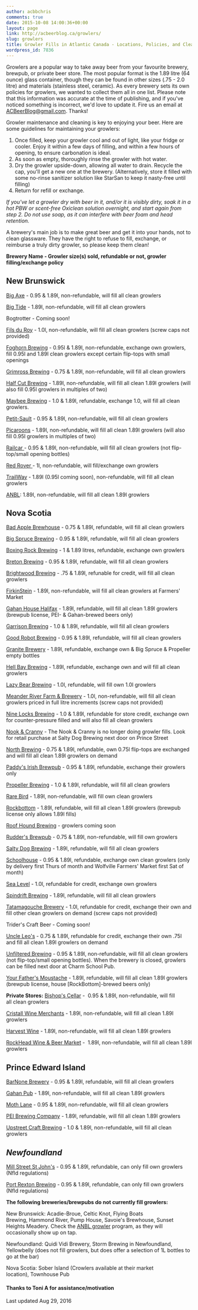 ```yaml
---
author: acbbchris
comments: true
date: 2015-10-08 14:00:36+00:00
layout: page
link: http://acbeerblog.ca/growlers/
slug: growlers
title: Growler Fills in Atlantic Canada - Locations, Policies, and Cleaning
wordpress_id: 7836
---
```


Growlers are a popular way to take away beer from your favourite brewery, brewpub, or private beer store. The most popular format is the 1.89 litre (64 ounce) glass container, though they can be found in other sizes (.75 - 2.0 litre) and materials (stainless steel, ceramic). As every brewery sets its own policies for growlers, we wanted to collect them all in one list.
Please note that this information was accurate at the time of publishing, and if you've noticed something is incorrect, we'd love to update it. Fire us an email at [ACBeerBlog@gmail.com](mailto:ACBeerBlog@gmail.com). Thanks!

Growler maintenance and cleaning is key to enjoying your beer. Here are some guidelines for maintaining your growlers:
1) Once filled, keep your growler cool and out of light, like your fridge or cooler. Enjoy it within a few days of filling, and within a few hours of opening, to ensure carbonation is ideal.
2) As soon as empty, thoroughly rinse the growler with hot water.
3) Dry the growler upside-down, allowing all water to drain. Recycle the cap, you'll get a new one at the brewery. (Alternatively, store it filled with some no-rinse sanitizer solution like StarSan to keep it nasty-free until filling)
4) Return for refill or exchange.

_If you've let a growler dry with beer in it, and/or it is visibly dirty, soak it in a hot PBW or scent-free Oxiclean solution overnight, and start again from step 2. Do not use soap, as it can interfere with beer foam and head retention._

A brewery's main job is to make great beer and get it into your hands, not to clean glassware. They have the right to refuse to fill, exchange, or reimburse a truly dirty growler, so please keep them clean!

**Brewery Name - Growler size(s) sold, refundable or not, growler filling/exchange policy**


## New Brunswick


[Big Axe](http://www.bigaxe.ca/) - 0.95 & 1.89l, non-refundable, will fill all clean growlers

[Big Tide](https://www.facebook.com/Big-Tide-Brewing-Co-301456876447/) - 1.89l, non-refundable, will fill all clean growlers

Bogtrotter - Coming soon!

[Fils du Roy](http://distilleriefilsduroy.com/) - 1.0l, non-refundable, will fill all clean growlers (screw caps not provided)

[Foghorn Brewing](https://www.drinkfoghorn.ca/) - 0.95l & 1.89l, non-refundable, exchange own growlers, fill 0.95l and 1.89l clean growlers except certain flip-tops with small openings

[Grimross Brewing](http://grimross.com/) - 0.75 & 1.89l, non-refundable, will fill all clean growlers

[Half Cut Brewing](https://www.facebook.com/HalfCutBrewing) - 1.89l, non-refundable, will fill all clean 1.89l growlers (will also fill 0.95l growlers in multiples of two)

[Maybee Brewing](http://www.maybeebrew.com/) - 1.0 & 1.89l, refundable, exchange 1.0, will fill all clean growlers.

[Petit-Sault](http://petitsault.com/en/) - 0.95 & 1.89l, non-refundable, will fill all clean growlers

[Picaroons](https://www.facebook.com/picaroons) - 1.89l, non-refundable, will fill all clean 1.89l growlers (will also fill 0.95l growlers in multiples of two)

[Railcar ](http://railcarbrewing.com/)- 0.95 & 1.89l, non-refundable, will fill all clean growlers (not flip-top/small opening bottles)

[Red Rover ](http://www.redroverbrew.com/)- 1l, non-refundable, will fill/exchange own growlers

[TrailWay](http://www.trailwaybrewing.com/) - 1.89l (0.95l coming soon), non-refundable, will fill all clean growlers

[ANBL](http://www.nbliquor.com/documents/growler.pdf): 1.89l, non-refundable, will fill all clean 1.89l growlers


## **Nova Scotia**


[Bad Apple Brewhouse](http://badapplebrewhouse.ca/) - 0.75 & 1.89l, refundable, will fill all clean growlers

[Big Spruce Brewing](http://www.bigspruce.ca/) - 0.95 & 1.89l, refundable, will fill all clean growlers

[Boxing Rock Brewing](http://www.boxingrock.ca/) - 1 & 1.89 litres, refundable, exchange own growlers

[Breton Brewing](http://bretonbrewing.ca/) - 0.95 & 1.89l, refundable, will fill all clean growlers

[Brightwood Brewing](https://twitter.com/Brightwoodbeer) - .75 & 1.89l, refunable for credit, will fill all clean growlers

[FirkinStein](https://www.facebook.com/FirkinStein-Brewing-754150891380564) - 1.89l, non-refundable, will fill all clean growlers at Farmers' Market

[Gahan House Halifax](http://halifax.gahan.ca/) - 1.89l, refundable, will fill all clean 1.89l growlers (brewpub license, PEI- & Gahan-brewed beers only)

[Garrison Brewing](http://www.garrisonbrewing.com/) - 1.0 & 1.89l, refundable, will fill all clean growlers

[Good Robot Brewing](http://wroughtironbrewing.ca/) - 0.95 & 1.89l, refundable, will fill all clean growlers

[Granite Brewery](http://www.granitebreweryhalifax.ca/) - 1.89l, refundable, exchange own & Big Spruce & Propeller empty bottles

[Hell Bay Brewing](http://www.hellbaybrewing.com/) - 1.89l, refundable, exchange own and will fill all clean growlers

[Lazy Bear Brewing](http://www.lazybearbrewing.ca) - 1.0l, refundable, will fill own 1.0l growlers

[Meander River Farm & Brewery](http://www.meanderriverfarm.ca/) - 1.0l, non-refundable, will fill all clean growlers priced in full litre increments (screw caps not provided)

[Nine Locks Brewing](http://www.ninelocksbrewing.ca) - 1.0 & 1.89l, refundable for store credit, exchange own for counter-pressure filled and will also fill all clean growlers

[Nook & Cranny](http://thenookandcranny.ca/) - The Nook & Cranny is no longer doing growler fills. Look for retail purchase at Salty Dog Brewing next door on Prince Street

[North Brewing](http://www.northbrewing.ca/) - 0.75 & 1.89l, refundable, own 0.75l flip-tops are exchanged and will fill all clean 1.89l growlers on demand

[Paddy's Irish Brewpub](http://www.paddyspub.ca/) - 0.95 & 1.89l, refundable, exchange their growlers only

[Propeller Brewing](http://www.drinkpropeller.ca/) - 1.0 & 1.89l, refundable, will fill all clean growlers

[Rare Bird](http://www.rarebirdbeer.com/) - 1.89l, non-refundable, will fill own clean growlers

[Rockbottom](http://rockbottombrewpub.ca/) - 1.89l, refundable, will fill all clean 1.89l growlers (brewpub license only allows 1.89l fills)

[Roof Hound Brewing](http://roofhound.ca/) - growlers coming soon

[Rudder's Brewpub](http://www.ruddersbrewpub.com/) - 0.75 & 1.89l, non-refundable, will fill own growlers

[Salty Dog Brewing](http://www.saltydogbrewco.ca/) - 1.89l, refundable, will fill all clean growlers

[Schoolhouse](http://www.schoolhousebrewery.ca/) - 0.95 & 1.89l, refundable, exchange own clean growlers (only by delivery first Thurs of month and Wolfville Farmers' Market first Sat of month)

[Sea Level](http://www.sealevelbrewing.com/) - 1.0l, refundable for credit, exchange own growlers

[Spindrift Brewing](http://www.spindriftbrewing.com/) - 1.89l, refundable, will fill all clean growlers

[Tatamagouche Brewery](http://tatabrew.com/) - 1.0l, refundable for credit, exchange their own and fill other clean growlers on demand (screw caps not provided)

Trider's Craft Beer - Coming soon!

[Uncle Leo's](http://uncleleosbrewery.ca/) - 0.75 & 1.89l, refundable for credit, exchange their own .75l and fill all clean 1.89l growlers on demand

[Unfiltered Brewing](http://unfuckingfiltered.com/) - 0.95 & 1.89l, non-refundable, will fill all clean growlers (not flip-top/small opening bottles). When the brewery is closed, growlers can be filled next door at Charm School Pub.

[Your Father's Moustache](http://yourfathersmoustache.ca/) - 1.89l, refundable, will fill all clean 1.89l growlers (brewpub license, house [RockBottom]-brewed beers only)

**Private Stores:**
[Bishop's Cellar](https://bishopscellar.com/beer) -  0.95 & 1.89l, non-refundable, will fill all clean growlers

[Cristall Wine Merchants](http://www.cristallwinemerchants.com) - 1.89l, non-refundable, will fill all clean 1.89l growlers

[Harvest Wine](http://www.harvestwines.ca/store/) - 1.89l, non-refundable, will fill all clean 1.89l growlers

[RockHead Wine & Beer Market](https://www.facebook.com/RockHeadHFX) -  1.89l, non-refundable, will fill all clean 1.89l growlers


## **Prince Edward Island**


[BarNone Brewery](https://www.facebook.com/BarNone.Brewing) - 0.95 & 1.89l, refundable, will fill all clean growlers

[Gahan Pub](http://charlottetown.gahan.ca/) - 1.89l, non-refundable, will fill all clean 1.89l growlers

[Moth Lane](https://www.facebook.com/MothLaneBrewing/) - 0.95 & 1.89l, non-refundable, will fill all clean growlers

[PEI Brewing Company](http://peibrewingcompany.com/) - 1.89l, refundable, will fill all clean 1.89l growlers

[Upstreet Craft Brewing](http://upstreetcraftbrewing.com) - 1.0 & 1.89l, non-refundable, will fill all clean growlers


## **_Newfoundland_**


[Mill Street St John's](http://millstreetbrewery.com/stjohns-brew-pub/) - 0.95 & 1.89l, refundable, can only fill own growlers (Nfld regulations)

[Port Rexton Brewing](http://www.portrextonbrewing.com/) - 0.95 & 1.89l, refundable, can only fill own growlers (Nfld regulations)



**The following breweries/brewpubs do not currently fill growlers:**

New Brunswick: Acadie-Broue, Celtic Knot, Flying Boats Brewing, Hammond River, Pump House, Savoie's Brewhouse, Sunset Heights Meadery. Check the [ANBL growler](http://www.nbliquor.com/documents/growler.pdf) program, as they will occasionally show up on tap.

Newfoundland: Quidi Vidi Brewery, Storm Brewing in Newfoundland, Yellowbelly (does not fill growlers, but does offer a selection of 1L bottles to go at the bar)

Nova Scotia: Sober Island (Crowlers available at their market location), Townhouse Pub


#### Thanks to Toni A for assistance/motivation
Last updated Aug 29, 2016
